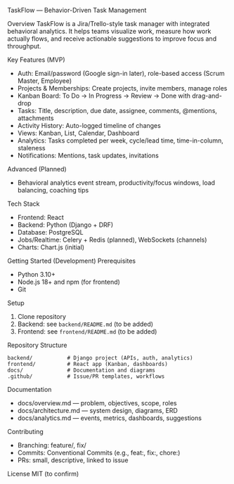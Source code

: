 TaskFlow — Behavior-Driven Task Management

Overview
TaskFlow is a Jira/Trello-style task manager with integrated behavioral analytics. It helps teams visualize work, measure how work actually flows, and receive actionable suggestions to improve focus and throughput.

Key Features (MVP)
- Auth: Email/password (Google sign-in later), role-based access (Scrum Master, Employee)
- Projects & Memberships: Create projects, invite members, manage roles
- Kanban Board: To Do → In Progress → Review → Done with drag-and-drop
- Tasks: Title, description, due date, assignee, comments, @mentions, attachments
- Activity History: Auto-logged timeline of changes
- Views: Kanban, List, Calendar, Dashboard
- Analytics: Tasks completed per week, cycle/lead time, time-in-column, staleness
- Notifications: Mentions, task updates, invitations

Advanced (Planned)
- Behavioral analytics event stream, productivity/focus windows, load balancing, coaching tips

Tech Stack
- Frontend: React
- Backend: Python (Django + DRF)
- Database: PostgreSQL
- Jobs/Realtime: Celery + Redis (planned), WebSockets (channels)
- Charts: Chart.js (initial)

Getting Started (Development)
Prerequisites
- Python 3.10+
- Node.js 18+ and npm (for frontend)
- Git

Setup
1. Clone repository
2. Backend: see `backend/README.md` (to be added)
3. Frontend: see `frontend/README.md` (to be added)

Repository Structure
```
backend/           # Django project (APIs, auth, analytics)
frontend/          # React app (Kanban, dashboards)
docs/              # Documentation and diagrams
.github/           # Issue/PR templates, workflows
```

Documentation
- docs/overview.md — problem, objectives, scope, roles
- docs/architecture.md — system design, diagrams, ERD
- docs/analytics.md — events, metrics, dashboards, suggestions

Contributing
- Branching: feature/<name>, fix/<name>
- Commits: Conventional Commits (e.g., feat:, fix:, chore:)
- PRs: small, descriptive, linked to issue

License
MIT (to confirm)


